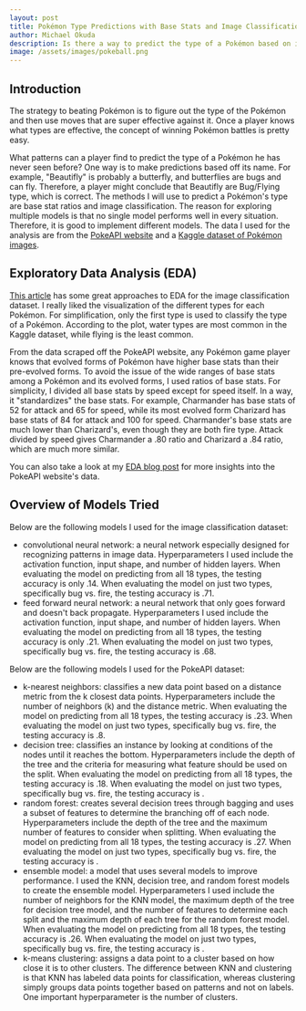 ```yaml
---
layout: post
title: Pokémon Type Predictions with Base Stats and Image Classification
author: Michael Okuda
description: Is there a way to predict the type of a Pokémon based on its base stats and image?
image: /assets/images/pokeball.png
---
```


## Introduction

The strategy to beating Pokémon is to figure out the type of the Pokémon and then use moves that are super effective against it.  Once a player knows what types are effective, the concept of winning Pokémon battles is pretty easy.

What patterns can a player find to predict the type of a Pokémon he has never seen before?  One way is to make predictions based off its name.  For example, "Beautifly" is probably a butterfly, and butterflies are bugs and can fly.  Therefore, a player might conclude that Beautifly are Bug/Flying type, which is correct.  The methods I will use to predict a Pokémon's type are base stat ratios and image classification.  The reason for exploring multiple models is that no single model performs well in every situation.  Therefore, it is good to implement different models.  The data I used for the analysis are from the [PokeAPI website](https://pokeapi.co/docs/v2#pokemon) and a [Kaggle dataset of Pokémon images](https://www.kaggle.com/datasets/vishalsubbiah/pokemon-images-and-types).

## Exploratory Data Analysis (EDA)

[This article](https://medium.com/m2mtechconnect/classifying-pok%C3%A9mon-images-with-machine-learning-79b9bc07c080) has some great approaches to EDA for the image classification dataset.  I really liked the visualization of the different types for each Pokémon.  For simplification, only the first type is used to classify the type of a Pokémon.  According to the plot, water types are most common in the Kaggle dataset, while flying is the least common.

From the data scraped off the PokeAPI website, any Pokémon game player knows that evolved forms of Pokémon have higher base stats than their pre-evolved forms.  To avoid the issue of the wide ranges of base stats among a Pokémon and its evolved forms, I used ratios of base stats.  For simplicity, I divided all base stats by speed except for speed itself.  In a way, it "standardizes" the base stats.  For example, Charmander has base stats of 52 for attack and 65 for speed, while its most evolved form Charizard has base stats of 84 for attack and 100 for speed.  Charmander's base stats are much lower than Charizard's, even though they are both fire type.  Attack divided by speed gives Charmander a .80 ratio and Charizard a .84 ratio, which are much more similar.

You can also take a look at my [EDA blog post](https://mokuda2.github.io/my386blog/2023/03/26/eda.html) for more insights into the PokeAPI website's data.

## Overview of Models Tried

Below are the following models I used for the image classification dataset:

* convolutional neural network: a neural network especially designed for recognizing patterns in image data.  Hyperparameters I used include the activation function, input shape, and number of hidden layers.  When evaluating the model on predicting from all 18 types, the testing accuracy is only .14.  When evaluating the model on just two types, specifically bug vs. fire, the testing accuracy is .71.
* feed forward neural network: a neural network that only goes forward and doesn't back propagate.  Hyperparameters I used include the activation function, input shape, and number of hidden layers.  When evaluating the model on predicting from all 18 types, the testing accuracy is only .21.  When evaluating the model on just two types, specifically bug vs. fire, the testing accuracy is .68.

Below are the following models I used for the PokeAPI dataset:

* k-nearest neighbors: classifies a new data point based on a distance metric from the k closest data points.  Hyperparameters include the number of neighbors (k) and the distance metric.  When evaluating the model on predicting from all 18 types, the testing accuracy is .23.  When evaluating the model on just two types, specifically bug vs. fire, the testing accuracy is .8.
* decision tree: classifies an instance by looking at conditions of the nodes until it reaches the bottom.  Hyperparameters include the depth of the tree and the criteria for measuring what feature should be used on the split.  When evaluating the model on predicting from all 18 types, the testing accuracy is .18.  When evaluating the model on just two types, specifically bug vs. fire, the testing accuracy is .
* random forest: creates several decision trees through bagging and uses a subset of features to determine the branching off of each node.  Hyperparameters include the depth of the tree and the maximum number of features to consider when splitting.  When evaluating the model on predicting from all 18 types, the testing accuracy is .27.  When evaluating the model on just two types, specifically bug vs. fire, the testing accuracy is .
* ensemble model: a model that uses several models to improve performance.  I used the KNN, decision tree, and random forest models to create the ensemble model.  Hyperparameters I used include the number of neighbors for the KNN model, the maximum depth of the tree for decision tree model, and the number of features to determine each split and the maximum depth of each tree for the random forest model.  When evaluating the model on predicting from all 18 types, the testing accuracy is .26.  When evaluating the model on just two types, specifically bug vs. fire, the testing accuracy is .
* k-means clustering: assigns a data point to a cluster based on how close it is to other clusters.  The difference between KNN and clustering is that KNN has labeled data points for classification, whereas clustering simply groups data points together based on patterns and not on labels.  One important hyperparameter is the number of clusters.